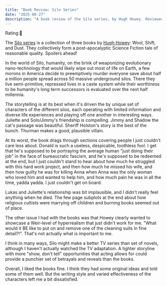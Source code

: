 ```yaml
---
title: "Book Review: Silo Series"
date: "2025-08-27"
description: "A book review of the Silo series, by Hugh Howey. Reviewed by Leo Robinovitch."
---
```


Rating:🐑

The [Silo series][book] is a collection of three books by [Hugh Howey][author]: Wool, Shift, and Dust. They collectively
form a post-apocalyptic Science Fiction tale of reasonable quality. Spoilers ahead!

In the world of Silo, humanity, on the brink of weaponizing evolutionary nano-technology that would likely wipe out most
of life on Earth, a few morons in America decide to preemptively murder everyone save about half a million people spread
across 50 massive underground silos. There they live semi-primitive, repressed lives in a caste system while their
worthiness to be humanity's long term successors is evaluated over the next half millennia.

The storytelling is at its best when it's driven the by unique set of characters of the different silos, each operating
with limited information and diverse life experiences and playing off one another in interesting ways. Juliette and
Solo/Jimmy's friendship is compelling. Jimmy and Shadow the cat's passage was beautiful. Sheriff Holston's story is the
best of the bunch. Thurman makes a good, plausible villain.

At its worst, the book drags through sections covering people I just couldn't care less about. Donald is such a useless,
despicable, toothless fool. I get that he's supposed to be portraying the average human "just doing their job" in the
face of bureaucratic fascism, and he's supposed to be redeemed at the end, but I just couldn't stand to hear about how
much he struggled with this hard work project, and then how much he missed his wife, and then how guilty he was for
killing Anna when Anna was the only woman who loved him and wanted to help him, and how much pain he was in all the
time, yadda yadda. I just couldn't get on board.

Lukas and Juliette's relationship was bit implausible, and I didn't really feel anything when he died. The few page
subplots at the end about how religious cultists were marrying off children and burning books seemed out of place.

The other issue I had with the books was that Howey clearly wanted to showcase a Weir-level of hyperrealism that just
didn't work for me. "What would it BE like to put on and remove one of the cleaning suits in fine detail?!". That's not
actually what is important to me.

I think in many ways, Silo might make a better TV series than set of novels, although I haven't actually watched the TV
adaptation. A tighter storyline with more "show, don't tell" opportunities that acting allows for could provide a
punchier set of betrayals and reveals than the books.

Overall, I liked the books fine. I think they had some original ideas and told some of them well. But the writing style
and varied effectiveness of the characters left me a bit dissatisfied.

[book]: https://en.wikipedia.org/wiki/Silo_(series)
[author]: https://en.wikipedia.org/wiki/Hugh_Howey
